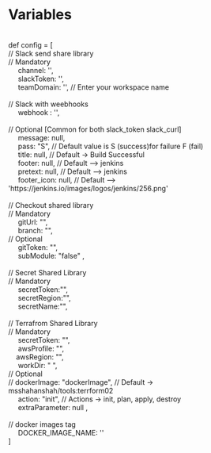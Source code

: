 # Variables
 <br>
def config = [ <br>
// Slack send share library <br>
    // Mandatory <br>
&nbsp;&nbsp;&nbsp;&nbsp; channel: '', <br>
&nbsp;&nbsp;&nbsp;&nbsp; slackToken: '',            <br>
&nbsp;&nbsp;&nbsp;&nbsp; teamDomain: '', // Enter your workspace name <br>
                     <br>
// Slack with weebhooks <br>
&nbsp;&nbsp;&nbsp;&nbsp; webhook : '', <br>
 <br>
    // Optional   [Common for both slack_token slack_curl] <br>
    &nbsp;&nbsp;&nbsp;&nbsp; message: null, <br>
    &nbsp;&nbsp;&nbsp;&nbsp; pass: "S",                    // Default value is S (success)for failure F (fail) <br>
    &nbsp;&nbsp;&nbsp;&nbsp; title: null,                  // Default -> Build Successful <br>
    &nbsp;&nbsp;&nbsp;&nbsp; footer: null,                 // Default --> jenkins <br>
    &nbsp;&nbsp;&nbsp;&nbsp; pretext:  null,               // Default --> jenkins <br>
    &nbsp;&nbsp;&nbsp;&nbsp; footer_icon: null,             // Default --> 'https://jenkins.io/images/logos/jenkins/256.png' <br>
     <br>
// Checkout shared library  <br>
    // Mandatory <br>
    &nbsp;&nbsp;&nbsp;&nbsp; gitUrl: "", <br>
    &nbsp;&nbsp;&nbsp;&nbsp; branch: "", <br>
    // Optional <br>
    &nbsp;&nbsp;&nbsp;&nbsp; gitToken: "", <br>
    &nbsp;&nbsp;&nbsp;&nbsp; subModule: "false" , <br>
 <br>
// Secret Shared Library  <br>
    // Mandatory <br>
    &nbsp;&nbsp;&nbsp;&nbsp; secretToken:"", <br>
    &nbsp;&nbsp;&nbsp;&nbsp; secretRegion:"", <br>
    &nbsp;&nbsp;&nbsp;&nbsp; secretName:"", <br>
 <br>
// Terrafrom Shared Library <br>
    // Mandatory <br>
    &nbsp;&nbsp;&nbsp;&nbsp; secretToken: "", <br>
    &nbsp;&nbsp;&nbsp;&nbsp; awsProfile: "", <br>
    &nbsp;&nbsp;&nbsp;&nbsp;awsRegion: "", <br>
    &nbsp;&nbsp;&nbsp;&nbsp; workDir: " ", <br>
    // Optional <br>
    // dockerImage: "dockerImage",             // Default -> msshahanshah/tools:terrform02 <br>
    &nbsp;&nbsp;&nbsp;&nbsp; action: "init",                           // Actions -> init, plan, apply, destroy <br>
    &nbsp;&nbsp;&nbsp;&nbsp; extraParameter: null ,<br>
                         <br>
// docker images tag       <br>
    &nbsp;&nbsp;&nbsp;&nbsp; DOCKER_IMAGE_NAME: '' <br>
] <br>
